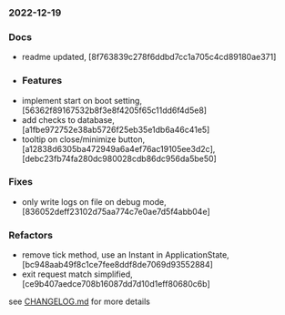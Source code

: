 ### 2022-12-19

### Docs
+ readme updated, [8f763839c278f6ddbd7cc1a705c4cd89180ae371]

* ### Features
+ implement start on boot setting, [56362f89167532b8f3e8f4205f65c11dd6f4d5e8]
+ add checks to database, [a1fbe972752e38ab5726f25eb35e1db6a46c41e5]
+ tooltip on close/minimize button, [a12838d6305ba472949a6a4ef76ac19105ee3d2c], [debc23fb74fa280dc980028cdb86dc956da5be50]

### Fixes
+ only write logs on file on debug mode, [836052deff23102d75aa774c7e0ae7d5f4abb04e]

### Refactors
+ remove tick method, use an Instant in ApplicationState, [bc948aab49f8c1ce7fee8ddf8de7069d93552884]
+ exit request match simplified, [ce9b407aedce708b16087dd7d10d1eff80680c6b]


see <a href='https://wwwhub.com/mrjackwills/obliqoro/blob/main/CHANGELOG.md'>CHANGELOG.md</a> for more details
